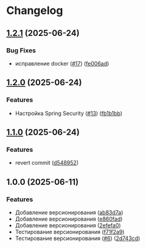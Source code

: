 # Changelog

## [1.2.1](https://github.com/iSpaxer/AccountService/compare/v1.2.0...v1.2.1) (2025-06-24)


### Bug Fixes

* исправление docker ([#17](https://github.com/iSpaxer/AccountService/issues/17)) ([fe006ad](https://github.com/iSpaxer/AccountService/commit/fe006ade236b9a775995afd17d574605326d7cca))

## [1.2.0](https://github.com/iSpaxer/AccountService/compare/v1.1.0...v1.2.0) (2025-06-24)


### Features

* Настройка Spring Security  ([#13](https://github.com/iSpaxer/AccountService/issues/13)) ([fb1b1bb](https://github.com/iSpaxer/AccountService/commit/fb1b1bb36e83a41449ea28e18ec489d446a1347e))

## [1.1.0](https://github.com/iSpaxer/AccountService/compare/v1.0.0...v1.1.0) (2025-06-24)


### Features

* revert commit ([d548952](https://github.com/iSpaxer/AccountService/commit/d548952100b2c16c45a68ca9c6141243ec955599))

## 1.0.0 (2025-06-11)


### Features

* Добавление версионирования ([ab83d7a](https://github.com/iSpaxer/AccountService/commit/ab83d7ae76b88d1535c1201441ca4f901754c135))
* Добавление версионирования ([e860fad](https://github.com/iSpaxer/AccountService/commit/e860fad86d10e8646dd607e1c9fe048756be2c35))
* Добавление версионирования ([2efefa0](https://github.com/iSpaxer/AccountService/commit/2efefa090912e131aec6982dfe29e8a2391c4677))
* Тестирование версионирования ([f71f2a9](https://github.com/iSpaxer/AccountService/commit/f71f2a9a4499d66b74c5c2cc6a8916e04f8ef5e6))
* Тестирование версионирования ([#6](https://github.com/iSpaxer/AccountService/issues/6)) ([2d743cd](https://github.com/iSpaxer/AccountService/commit/2d743cd29e8ad4dc713f3bc9ca4d9a71630bb5ed))
